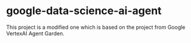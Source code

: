 # google-data-science-ai-agent
This project is a modified one which is based on the project from Google VertexAI Agent Garden.
